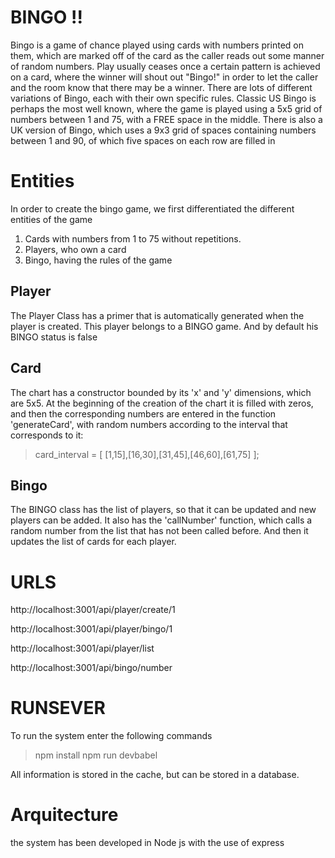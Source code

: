 # BINGO !!
Bingo is a game of chance played using cards with numbers printed on them, which are marked off of the card as the
caller reads out some manner of random numbers. Play usually ceases once a certain pattern is achieved on a card,
where the winner will shout out "Bingo!" in order to let the caller and the room know that there may be a winner.
There are lots of different variations of Bingo, each with their own specific rules. Classic US Bingo is perhaps the most
well known, where the game is played using a 5x5 grid of numbers between 1 and 75, with a FREE space in the
middle. There is also a UK version of Bingo, which uses a 9x3 grid of spaces containing numbers between 1 and 90, of
which five spaces on each row are filled in

# Entities
In order to create the bingo game, we first differentiated the different entities of the game
1. Cards with numbers from 1 to 75 without repetitions.
2. Players, who own a card
3. Bingo, having the rules of the game

## Player
The Player Class has a primer that is automatically generated when the player is created.
This player belongs to a BINGO game.
And by default his BINGO status is false
## Card
The chart has a constructor bounded by its 'x' and 'y' dimensions, which are 5x5.
At the beginning of the creation of the chart it is filled with zeros, and then the corresponding numbers are entered in the function 'generateCard', with random numbers according to the interval that corresponds to it:
 > card_interval = [ [1,15],[16,30],[31,45],[46,60],[61,75] ];

## Bingo
The BINGO class has the list of players, so that it can be updated and new players can be added.
It also has the 'callNumber' function, which calls a random number from the list that has not been called before. And then it updates the list of cards for each player.

# URLS
    
   http://localhost:3001/api/player/create/1

   http://localhost:3001/api/player/bingo/1

   http://localhost:3001/api/player/list
   
   http://localhost:3001/api/bingo/number

# RUNSEVER
To run the system enter the following commands

> npm install 
> npm run devbabel
	
All information is stored in the cache, but can be stored in a database.

# Arquitecture
the system has been developed in Node js with the use of express
